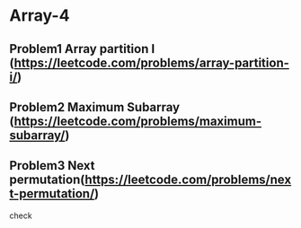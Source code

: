# Array-4

## Problem1 Array partition I (https://leetcode.com/problems/array-partition-i/)

## Problem2 Maximum Subarray (https://leetcode.com/problems/maximum-subarray/)

## Problem3 Next permutation(https://leetcode.com/problems/next-permutation/)

check
